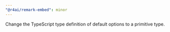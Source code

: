 ```yaml
---
"@r4ai/remark-embed": minor
---
```


Change the TypeScript type definition of default options to a primitive type.
